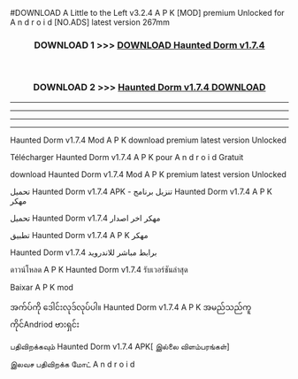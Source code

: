 #DOWNLOAD A Little to the Left v3.2.4 A P K [MOD] premium Unlocked for A n d r o i d [NO.ADS] latest version 267mm 



<div align="center">

<h3>DOWNLOAD 1 >>> <a href="https://downloadmod1.web.app/?judul=Haunted Dorm v1.7.4">DOWNLOAD Haunted Dorm v1.7.4</a></h3><br>

<h3>DOWNLOAD 2 >>> <a href="https://downloadmod1.web.app/?judul=Haunted Dorm v1.7.4">Haunted Dorm v1.7.4 DOWNLOAD </a></h3>

</div>


----------------------------------------------------------

----------------------------------------------------------

----------------------------------------------------------

----------------------------------------------------------


Haunted Dorm v1.7.4 Mod A P K download premium latest version Unlocked

Télécharger Haunted Dorm v1.7.4 A P K pour A n d r o i d Gratuit

download Haunted Dorm v1.7.4 Mod A P K premium latest version Unlocked

تحميل Haunted Dorm v1.7.4 APK - تنزيل برنامج Haunted Dorm v1.7.4 A P K مهكر

تحميل Haunted Dorm v1.7.4 مهكر اخر اصدار

تطبيق Haunted Dorm v1.7.4 A P K مهكر

Haunted Dorm v1.7.4 برابط مباشر للاندرويد

ดาวน์โหลด A P K Haunted Dorm v1.7.4 รับเวอร์ชันล่าสุด

Baixar A P K mod

အက်ပ်ကို ဒေါင်းလုဒ်လုပ်ပါ။ Haunted Dorm v1.7.4 A P K အမည်သည်ကူကိုင်Andriod ဗားရှင်း

பதிவிறக்கவும் Haunted Dorm v1.7.4 APK[ இல்லை விளம்பரங்கள்] 
 
இலவச பதிவிறக்க மோட் A n d r o i d



